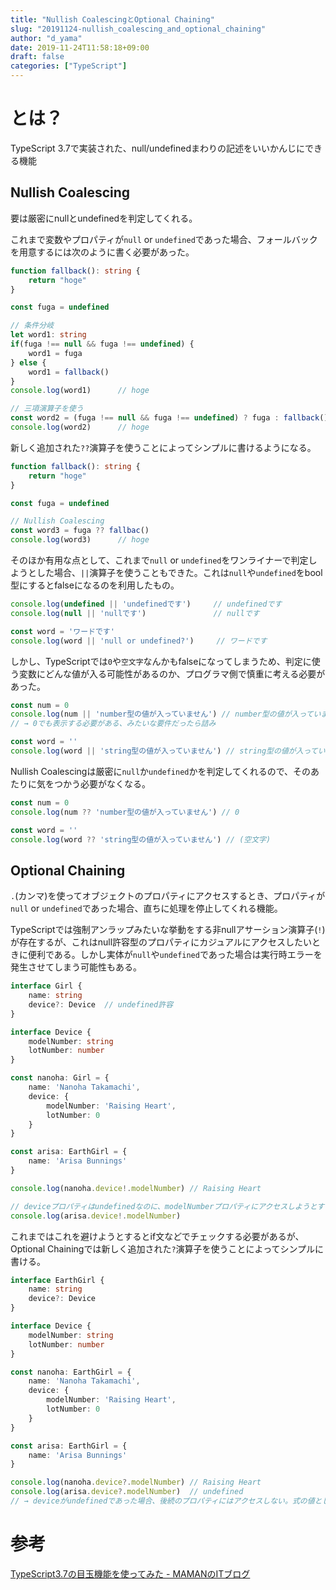 ```yaml
---
title: "Nullish CoalescingとOptional Chaining"
slug: "20191124-nullish_coalescing_and_optional_chaining"
author: "d_yama"
date: 2019-11-24T11:58:18+09:00
draft: false
categories: ["TypeScript"]
---
```


# とは？
TypeScript 3.7で実装された、null/undefinedまわりの記述をいいかんじにできる機能

## Nullish Coalescing
要は厳密にnullとundefinedを判定してくれる。

これまで変数やプロパティが`null` or `undefined`であった場合、フォールバックを用意するには次のように書く必要があった。

```typescript
function fallback(): string {
    return "hoge"
}

const fuga = undefined

// 条件分岐
let word1: string
if(fuga !== null && fuga !== undefined) {
    word1 = fuga
} else {
    word1 = fallback()
}
console.log(word1)      // hoge

// 三項演算子を使う
const word2 = (fuga !== null && fuga !== undefined) ? fuga : fallback()
console.log(word2)      // hoge
```

新しく追加された`??`演算子を使うことによってシンプルに書けるようになる。

```typescript
function fallback(): string {
    return "hoge"
}

const fuga = undefined

// Nullish Coalescing
const word3 = fuga ?? fallbac()
console.log(word3)      // hoge
```

そのほか有用な点として、これまで`null` or `undefined`をワンライナーで判定しようとした場合、`||`演算子を使うこともできた。これは`null`や`undefined`をbool型にするとfalseになるのを利用したもの。

```typescript
console.log(undefined || 'undefinedです')     // undefinedです
console.log(null || 'nullです')               // nullです

const word = 'ワードです'
console.log(word || 'null or undefined?')     // ワードです
```

しかし、TypeScriptでは`0`や`空文字`なんかもfalseになってしまうため、判定に使う変数にどんな値が入る可能性があるのか、プログラマ側で慎重に考える必要があった。

```typescript
const num = 0
console.log(num || 'number型の値が入っていません') // number型の値が入っていません
// → 0でも表示する必要がある、みたいな要件だったら詰み

const word = ''
console.log(word || 'string型の値が入っていません') // string型の値が入っていません
```

Nullish Coalescingは厳密に`null`か`undefined`かを判定してくれるので、そのあたりに気をつかう必要がなくなる。

```typescript
const num = 0
console.log(num ?? 'number型の値が入っていません') // 0

const word = ''
console.log(word ?? 'string型の値が入っていません') // (空文字)
```

## Optional Chaining
`.`(カンマ)を使ってオブジェクトのプロパティにアクセスするとき、プロパティが`null` or `undefined`であった場合、直ちに処理を停止してくれる機能。

TypeScriptでは強制アンラップみたいな挙動をする非nullアサーション演算子(`!`)が存在するが、これはnull許容型のプロパティにカジュアルにアクセスしたいときに便利である。しかし実体が`null`や`undefined`であった場合は実行時エラーを発生させてしまう可能性もある。

```typescript
interface Girl {
    name: string
    device?: Device  // undefined許容
}

interface Device {
    modelNumber: string
    lotNumber: number
}

const nanoha: Girl = {
    name: 'Nanoha Takamachi',
    device: {
        modelNumber: 'Raising Heart',
        lotNumber: 0
    }
}

const arisa: EarthGirl = {
    name: 'Arisa Bunnings'
}

console.log(nanoha.device!.modelNumber) // Raising Heart

// deviceプロパティはundefinedなのに、modelNumberプロパティにアクセスしようとするので実行時エラーが発生する
console.log(arisa.device!.modelNumber)
```

これまではこれを避けようとするとif文などでチェックする必要があるが、Optional Chainingでは新しく追加された`?`演算子を使うことによってシンプルに書ける。

```typescript
interface EarthGirl {
    name: string
    device?: Device
}

interface Device {
    modelNumber: string
    lotNumber: number
}

const nanoha: EarthGirl = {
    name: 'Nanoha Takamachi',
    device: {
        modelNumber: 'Raising Heart',
        lotNumber: 0
    }
}

const arisa: EarthGirl = {
    name: 'Arisa Bunnings'
}

console.log(nanoha.device?.modelNumber) // Raising Heart
console.log(arisa.device?.modelNumber)  // undefined
// → deviceがundefinedであった場合、後続のプロパティにはアクセスしない。式の値としてはundefinedが返ってくる。
```

# 参考
[TypeScript3.7の目玉機能を使ってみた - MAMANのITブログ](https://blog.mamansoft.net/2019/10/16/use-typescript3.7-great/)